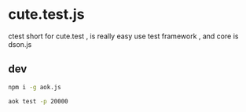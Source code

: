 # cute.test.js
ctest  short for cute.test , is really easy use test framework , and core is dson.js


## dev

```bash
npm i -g aok.js

aok test -p 20000
```